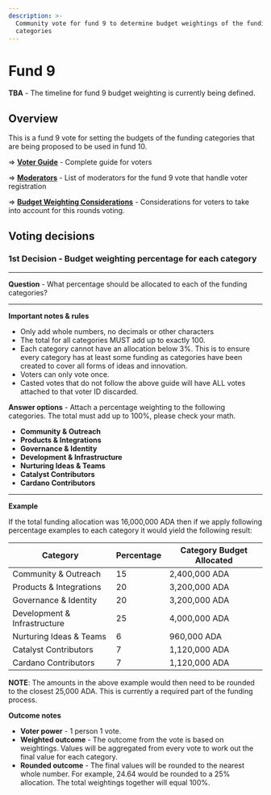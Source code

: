 ```yaml
---
description: >-
  Community vote for fund 9 to determine budget weightings of the funding
  categories
---
```


# Fund 9

**TBA** - The timeline for fund 9 budget weighting is currently being defined.

## Overview



This is a fund 9 vote for setting the budgets of the funding categories that are being proposed to be used in fund 10.



\=> [**Voter Guide**](voter-guide.md) - Complete guide for voters&#x20;

\=> [**Moderators**](fund-9-moderators.md) - List of moderators for the fund 9 vote that handle voter registration

\=> [**Budget Weighting Considerations**](broken-reference) - Considerations for voters to take into account for this rounds voting.



## Voting decisions



### 1st Decision - Budget weighting percentage for each category

****

**Question** - What percentage should be allocated to each of the funding categories?

****

**Important notes & rules**

* Only add whole numbers, no decimals or other characters
* The total for all categories MUST add up to exactly 100.
* Each category cannot have an allocation below 3%. This is to ensure every category has at least some funding as categories have been created to cover all forms of ideas and innovation.
* Voters can only vote once.
* Casted votes that do not follow the above guide will have ALL votes attached to that voter ID discarded.



**Answer options** - Attach a percentage weighting to the following categories. The total must add up to 100%, please check your math.

* **Community & Outreach**
* **Products & Integrations**
* **Governance & Identity**
* **Development & Infrastructure**
* **Nurturing Ideas & Teams**
* **Catalyst Contributors**
* **Cardano Contributors**

****

**Example**

If the total funding allocation was 16,000,000 ADA then if we apply following percentage examples to each category it would yield the following result:

| Category                     | Percentage | Category Budget Allocated |
| ---------------------------- | ---------- | ------------------------- |
| Community & Outreach         | 15         | 2,400,000 ADA             |
| Products & Integrations      | 20         | 3,200,000 ADA             |
| Governance & Identity        | 20         | 3,200,000 ADA             |
| Development & Infrastructure | 25         | 4,000,000 ADA             |
| Nurturing Ideas & Teams      | 6          | 960,000 ADA               |
| Catalyst Contributors        | 7          | 1,120,000 ADA             |
| Cardano Contributors         | 7          | 1,120,000 ADA             |

**NOTE**: The amounts in the above example would then need to be rounded to the closest 25,000 ADA. This is currently a required part of the funding process.



**Outcome notes**

* **Voter power** - 1 person 1 vote.
* **Weighted outcome** - The outcome from the vote is based on weightings. Values will be aggregated from every vote to work out the final value for each category.
* **Rounded outcome** - The final values will be rounded to the nearest whole number. For example, 24.64 would be rounded to a 25% allocation. The total weightings together will equal 100%.
